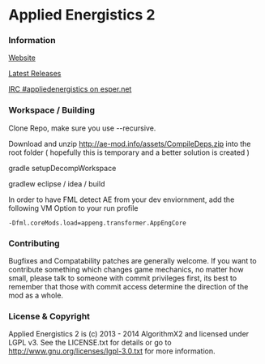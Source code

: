 Applied Energistics 2
=========================

### Information

[Website](http://ae-mod.info/)

[Latest Releases](http://ae-mod.info/Downloads/)

[IRC #appliedenergistics on esper.net](http://webchat.esper.net/?channels=appliedenergistics&prompt=1)

### Workspace / Building

Clone Repo, make sure you use --recursive.

Download and unzip http://ae-mod.info/assets/CompileDeps.zip into the root folder ( hopefully this is temporary and a better solution is created )

gradle setupDecompWorkspace

gradlew eclipse / idea / build

In order to have FML detect AE from your dev enviornment, add the following VM Option to your run profile
```
-Dfml.coreMods.load=appeng.transformer.AppEngCore
```

### Contributing

Bugfixes and Compatability patches are generally welcome. If you want to contribute something which changes game mechanics, no matter how small, please talk to someone with commit privileges first, its best to remember that those with commit access determine the direction of the mod as a whole.

### License & Copyright

Applied Energistics 2 is (c) 2013 - 2014 AlgorithmX2 and licensed under LGPL v3. See the LICENSE.txt for details or go to http://www.gnu.org/licenses/lgpl-3.0.txt for more information.
